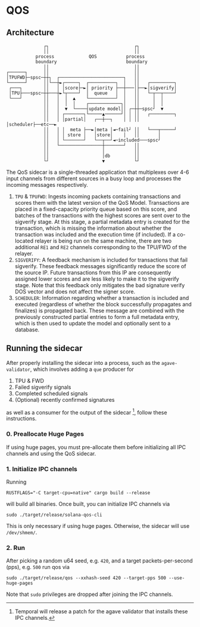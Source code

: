 # QOS

## Architecture
```
              ┌┐                                ┌┐                      
              ││                                ││                      
           process             QOS           process                    
           boundary                          boundary                   
              ││                                ││                      
┌──────┐      ││                                ││                      
│TPUFWD├─spsc─┼┼┐  ┌────────────────────────┐   ││                      
└──────┘      ││└──┼►┌─────┐  ┌──────────┐  │   ││   ┌─────────┐        
 ┌───┐        ││   │ │score├─►│ priority ├──┼───│├──►│sigverify│        
 │TPU├───spsc─┼┼───┼►└┬────┘  │  queue   │  │   ││   └─┬──┬────┘        
 └───┘        ││   │  │  ▲    └──────────┘  │   ││     │  │             
              ││   │  │  │    ┌────────────┐│   ││     │  │             
              ││   │  ▼  └────┤update model││ ┌─┼┼─spsc┘  ▼             
              ││   │ ┌───────┐└─────▲──────┘│ │ ││   ┌─────────┐
              ││   │ │partial│   ┌──┼──┐    │ │ ││   │scheduler├──etc──►
              ││   │ │  meta ├──►│meta │◄─fail┘ ││   └───┬─────┘        
              ││   │ │ store │   │store│    │   ││       │              
              ││   │ └───────┘   └──┬──┘◄─included───spsc┘              
              ││   └────────────────┼───────┘   ││                      
              ││                    │           ││                      
              ││                    │db         ││                      
              └┘                    ▼           └┘                      
```
The QoS sidecar is a single-threaded application that multiplexes over 4-6 input channels from different sources in a busy loop and processes the incoming messages respectively.
1. `TPU` & `TPUFWD`: Ingests incoming packets containing transactions and scores them with the latest version of the QoS Model. Transactions are placed in a fixed-capacity priority queue based on this score, and batches of the transactions with the highest scores are sent over to the sigverify stage. At this stage, a partial metadata entry is created for the transaction, which is missing the information about whether the transaction was included and the execution time (if included).  If a co-located relayer is being run on the same machine, there are two additional `RE1` and `RE2` channels corresponding to the TPU/FWD of the relayer.
2. `SIGVERIFY`: A feedback mechanism is included for transactions that fail sigverify. These feedback messages significantly reduce the score of the source IP. Future transactions from this IP are consequently assigned lower scores and are less likely to make it to the sigverify stage. Note that this feedback only mitigates the bad signature verify DOS vector and does not affect the signer score.
3. `SCHEDULER`: Information regarding whether a transaction is included and executed (regardless of whether the block successfully propagates and finalizes) is propagated back. These message are combined with the previously constructed partial entries to form a full metadata entry, which is then used to update the model and optionally sent to a database.


## Running the sidecar

After properly installing the sidecar into a process, such as the `agave-validator`, which involves adding a `que` producer for 
1. TPU & FWD
2. Failed sigverify signals
3. Completed scheduled signals
4. (Optional) recently confirmed signatures
   
as well as a consumer for the output of the sidecar [^1], follow these instructions.

### 0. Preallocate Huge Pages

If using huge pages, you must pre-allocate them before initializing all IPC channels and using the QoS sidecar.

### 1. Initialize IPC channels

Running

```
RUSTFLAGS="-C target-cpu=native" cargo build --release
```

will build all binaries. Once built, you can initialize IPC channels via

```
sudo ./target/release/solana-qos-cli
```

This is only necessary if using huge pages. Otherwise, the sidecar will use `/dev/shmem/`.

### 2. Run

After picking a random u64 seed, e.g. `420`, and a target packets-per-second (pps), e.g. `500` run qos via

```
sudo ./target/release/qos --xxhash-seed 420 --target-pps 500 --use-huge-pages
```

Note that `sudo` privileges are dropped after joining the IPC channels. 

[^1]: Temporal will release a patch for the agave validator that installs these IPC channels.
